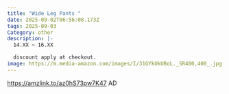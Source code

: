 ```yaml
---
title: "Wide Leg Pants "
date: 2025-09-02T06:56:08.173Z
tags: 2025-09-03
Category: other
description: |-
  14.XX ~ 16.XX 

  discount apply at checkout.
image: https://m.media-amazon.com/images/I/31GYkUkUBoL._SR400,400_.jpg
---
```

https://amzlink.to/az0hS73pw7K47    AD